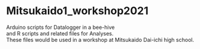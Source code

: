 # Mitsukaido1_workshop2021
Arduino scripts for Datalogger in a bee-hive <br>
and R scripts and related files for Analyses. <br>
These files would be used in a workshop at Mitsukaido Dai-ichi high school.
